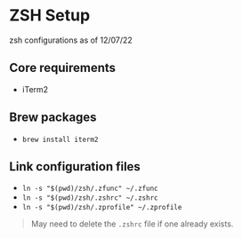 # ZSH Setup
zsh configurations as of 12/07/22

## Core requirements
- iTerm2

## Brew packages
- `brew install iterm2`

## Link configuration files
- `ln -s "$(pwd)/zsh/.zfunc" ~/.zfunc`
- `ln -s "$(pwd)/zsh/.zshrc" ~/.zshrc`
- `ln -s "$(pwd)/zsh/.zprofile" ~/.zprofile`

> May need to delete the `.zshrc` file if one already exists.

